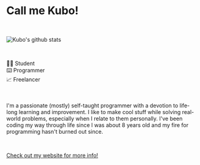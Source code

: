 # Call me Kubo!

<br>

![Kubo's github stats](https://github-readme-stats.vercel.app/api?username=kubgus&count_private=true&show_icons=true&theme=dark&icon_color=ffc83d)

<br>

👨‍🎓 Student <br>
⌨️ Programmer <br>
📈 Freelancer <br>

<br>

I'm a passionate (mostly) self-taught programmer with a devotion to life-long learning and improvement. I like to make cool stuff while solving real-world problems, especially when I relate to them personally. I've been coding my way through life since I was about 8 years old and my fire for programming hasn't burned out since. 

<br>

<a href="https://gustafik.com/" target="_blank">Check out my website for more info!</a>
